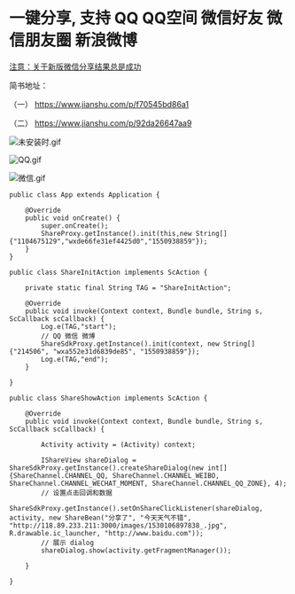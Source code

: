 # 一键分享, 支持 QQ QQ空间 微信好友 微信朋友圈 新浪微博

[注意：关于新版微信分享结果总是成功](https://mp.weixin.qq.com/cgi-bin/announce?action=getannouncement&announce_id=11526372695t90Dn&version=&lang=zh_CN&token=)

简书地址：

（一） https://www.jianshu.com/p/f70545bd86a1

（二） https://www.jianshu.com/p/92da26647aa9

![未安装时.gif](https://upload-images.jianshu.io/upload_images/8886407-d46914f1227ed2f8.gif?imageMogr2/auto-orient/strip)

![QQ.gif](https://upload-images.jianshu.io/upload_images/8886407-3f880a7b16753c35.gif?imageMogr2/auto-orient/strip)

![微信.gif](https://upload-images.jianshu.io/upload_images/8886407-cdc8e3aa15580665.gif?imageMogr2/auto-orient/strip)

```
public class App extends Application {

    @Override
    public void onCreate() {
        super.onCreate();
        ShareProxy.getInstance().init(this,new String[]{"1104675129","wxde66fe31ef4425d0","1550938859"});
    }
}
```

```
public class ShareInitAction implements ScAction {

    private static final String TAG = "ShareInitAction";

    @Override
    public void invoke(Context context, Bundle bundle, String s, ScCallback scCallback) {
        Log.e(TAG,"start");
        // QQ 微信 微博
        ShareSdkProxy.getInstance().init(context, new String[]{"214506", "wxa552e31d6839de85", "1550938859"});
        Log.e(TAG,"end");
    }

}
```

```
public class ShareShowAction implements ScAction {

    @Override
    public void invoke(Context context, Bundle bundle, String s, ScCallback scCallback) {

        Activity activity = (Activity) context;

        IShareView shareDialog = ShareSdkProxy.getInstance().createShareDialog(new int[]{ShareChannel.CHANNEL_QQ, ShareChannel.CHANNEL_WEIBO, ShareChannel.CHANNEL_WECHAT_MOMENT, ShareChannel.CHANNEL_QQ_ZONE}, 4);
        // 设置点击回调和数据
        ShareSdkProxy.getInstance().setOnShareClickListener(shareDialog, activity, new ShareBean("分享了", "今天天气不错", "http://118.89.233.211:3000/images/1530106897838_.jpg", R.drawable.ic_launcher, "http://www.baidu.com"));
        // 展示 dialog
        shareDialog.show(activity.getFragmentManager());

    }

}
```
